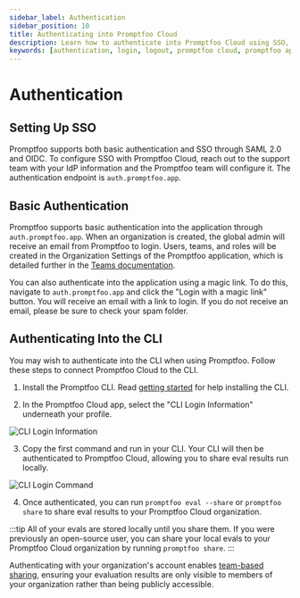 ```yaml
---
sidebar_label: Authentication
sidebar_position: 10
title: Authenticating into Promptfoo Cloud
description: Learn how to authenticate into Promptfoo Cloud using SSO, basic authentication, and CLI methods
keywords: [authentication, login, logout, promptfoo cloud, promptfoo app, sso, saml, oidc]
---
```


# Authentication

## Setting Up SSO

Promptfoo supports both basic authentication and SSO through SAML 2.0 and OIDC. To configure SSO with Promptfoo Cloud, reach out to the support team with your IdP information and the Promptfoo team will configure it. The authentication endpoint is `auth.promptfoo.app`.

## Basic Authentication

Promptfoo supports basic authentication into the application through `auth.promptfoo.app`. When an organization is created, the global admin will receive an email from Promptfoo to login. Users, teams, and roles will be created in the Organization Settings of the Promptfoo application, which is detailed further in the [Teams documentation](./teams.md).

You can also authenticate into the application using a magic link. To do this, navigate to `auth.promptfoo.app` and click the "Login with a magic link" button. You will receive an email with a link to login. If you do not receive an email, please be sure to check your spam folder.

## Authenticating Into the CLI

You may wish to authenticate into the CLI when using Promptfoo. Follow these steps to connect Promptfoo Cloud to the CLI.

1. Install the Promptfoo CLI. Read [getting started](https://www.promptfoo.dev/docs/getting-started/) for help installing the CLI.

2. In the Promptfoo Cloud app, select the "CLI Login Information" underneath your profile.

![CLI Login Information](/img/enterprise-docs/CLI-login-setting.png)

3. Copy the first command and run in your CLI. Your CLI will then be authenticated to Promptfoo Cloud, allowing you to share eval results run locally.

![CLI Login Command](/img/enterprise-docs/CLI-login-key.png)

4. Once authenticated, you can run `promptfoo eval --share` or `promptfoo share` to share eval results to your Promptfoo Cloud organization.

:::tip
All of your evals are stored locally until you share them. If you were previously an open-source user, you can share your local evals to your Promptfoo Cloud organization by running `promptfoo share`.
:::

Authenticating with your organization's account enables [team-based sharing](https://www.promptfoo.dev/docs/usage/sharing#team-cloud-sharing-private), ensuring your evaluation results are only visible to members of your organization rather than being publicly accessible.
